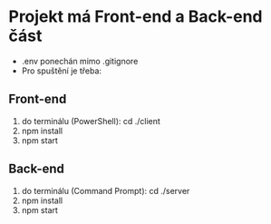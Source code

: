 # Projekt má Front-end a Back-end část
- .env ponechán mimo .gitignore 
- Pro spuštění je třeba:


## Front-end
1. do terminálu (PowerShell): cd ./client
2. npm install
3. npm start

## Back-end
1. do terminálu (Command Prompt): cd ./server
2. npm install
3. npm start